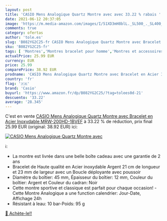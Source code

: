 ```yaml
---
layout: post
title: 'CASIO Mens Analogique Quartz Montre avec avec 33.22 % rabais '
date: 2021-06-12 20:37:05
image: 'https://m.media-amazon.com/images/I/51XD3mH8blL._SL500_._SL400_.jpg'
comments: true
category: ofertas
author: 'tole.es'
slug: 'B082YG2C25-fr CASIO Mens Analogique Quartz Montre avec Bracelet en Acier...'
sku: 'B082YG2C25-fr'
tags: [ 'Montres','Montres bracelet pour homme','Montres et accessoires','Montres homme','casio', ]
actualPrice: 25.99 EUR
currency: EUR
price: 25.99
comparePrice: 38.92 EUR
prodname: 'CASIO Mens Analogique Quartz Montre avec Bracelet en Acier Inoxydable MRW-200HD-1BVEF'
country: 'fr'
flag: '🇫🇷'
brand: 'Casio'
buyurl: 'https://www.amazon.fr/dp/B082YG2C25/?tag=tolees0d-21'
descuento: '33.22'
average: '28.345'
---
```


C'est en vente [CASIO Mens Analogique Quartz Montre avec Bracelet en Acier Inoxydable MRW-200HD-1BVEF](https://www.amazon.fr/dp/B082YG2C25/?tag=tolees0d-21)  à  33.22 % de réduction, prix final  25.99 EUR (original: 38.92 EUR) ici:

[![CASIO Mens Analogique Quartz Montre avec](https://m.media-amazon.com/images/I/51XD3mH8blL._SL500_._SL400_.jpg)](https://www.amazon.fr/dp/B082YG2C25/?tag=tolees0d-21)

ℹ️:

- La montre est livrée dans une belle boîte cadeau avec une garantie de 2 ans
- Bracelet de Haute qualité en Acier inoxydable Argent 21 cm de longueur et 23 mm de largeur avec un Boucle déployante avec poussoir
- Diamètre du boîtier: 45 mm, Épaisseur du boîtier: 12 mm, Couleur du boîtier: Argent et Couleur du cadran: Noir
- Cette montre sportive et classique est parfait pour chaque occasion! -Cette Montre Analogique a une function calendrier: Jour-Date, Affichage 24h
- Résistant à leau: 10 bar-Poids: 95 g

[🛒 Achète-le!!](https://www.amazon.fr/dp/B082YG2C25/?tag=tolees0d-21)
